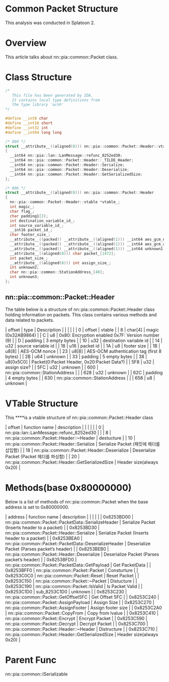 # Common Packet Structure


This analysis was conducted in Splatoon 2.

# Overview


This article talks about nn::pia::common::Packet class.

# Class Structure


```c
/*
   This file has been generated by IDA.
   It contains local type definitions from
   the type library 'acnh'
*/

#define __int8 char
#define __int16 short
#define __int32 int
#define __int64 long long

/* 804 */
struct __attribute__((aligned(8))) nn::pia::common::Packet::Header::vtable
{
  __int64 nn::pia::lan::LanMessage::refunc_8252ed30;
  __int64 nn::pia::common::Packet::Header::_TILDE_Header;
  __int64 nn::pia::common::Packet::Header::Serialize;
  __int64 nn::pia::common::Packet::Header::Deserialize;
  __int64 nn::pia::common::Packet::Header::GetSerializedSize;
};

/* 806 */
struct __attribute__((aligned(8))) nn::pia::common::Packet::Header
{
  nn::pia::common::Packet::Header::vtable *vtable_;
  int magic_;
  char flag_;
  char padding1[3];
  int destination_variable_id_;
  int source_variable_id_;
  __int16 packet_id_;
  char footer_size_;
  __attribute__((packed)) __attribute__((aligned(1))) __int64 aes_gcm_nonce_;
  __attribute__((packed)) __attribute__((aligned(1))) __int64 aes_gcm_authentication_tag_;
  __attribute__((packed)) __attribute__((aligned(1))) __int64 unknown1;
  __attribute__((aligned(8))) char packet_[1472];
  int packet_size_;
  __attribute__((aligned(8))) int assign_size_;
  int unknown2;
  char nn::pia::common::StationAddress_[40];
  int unknown3;
};
```

## nn::pia::common::Packet::Header


The table below is a structure of nn::pia::common::Packet::Header class holding information on packets. This class contains various methods and data related to packets. 

| offset | type | Description |
| | | |
| 0 | offset | vtable |
| 8 | char[4] | magic (0x32AB9864) |
| C | u8 | 0x80: Encryption enabled
0x7F: Version number (9) |
| D | padding | 3 empty bytes |
| 10 | u32 | destination variable id |
| 14 | u32 | source variable id |
| 18 | u16 | packet id |
| 1A | u8 | footer size |
| 1B | u8[8] | AES-GCM nonce |
| 23 | u8[8] | AES-GCM authentication tag (first 8 bytes) |
| 2B | u64 | unknown |
| 33 | padding | 5 empty bytes |
| 38 | u8[0x5C0] | Packet(0:Packet Header, 0x20:Packet Data?) |
| 5F8 | u32 | assign size? |
| 5FC | u32 | unknown |
| 600 | nn::pia::common::StationAddress |  |
| 628 | u32 | unknown |
| 62C | padding | 4 empty bytes |
| 630 | nn::pia::common::StationAddress |  |
| 658 | u8 | unknown |

# VTable Structure


This ****is a vtable structure of nn::pia::common::Packet::Header class

| offset | function name | description |
| | | |
| 0 | nn::pia::lan::LanMessage::refunc_8252ed30 |  |
| 8 | nn::pia::common::Packet::Header::~Header | destucture |
| 10 | nn::pia::common::Packet::Header::Serialize | Serialize Packet (패킷에 헤더를 삽입함) |
| 18 | nn::pia::common::Packet::Header::Deserialize | Deserialize Packet (Packet 헤더를 파싱함) |
| 20 | nn::pia::common::Packet::Header::GetSerializedSize | Header size(always 0x20) |

# Methods(base 0x80000000)


Below is a list of methods of nn::pia::common::Packet when the base address is set to 0x80000000. 

| address | function name | description |
| | | |
| 0x8253BD00 | nn::pia::common::Packet::PacketData::SerializeHeader | Serialize Packet (Inserts header to a packet) |
| 0x8253BD30 | nn::pia::common::Packet::Header::Serialize | Serialize Packet (Inserts header to a packet) |
| 0x8253BEA0 | nn::pia::common::Packet::PacketData::DeserializeHeader | Deserialize Packet (Parses packet’s header) |
| 0x8253BEB0 | nn::pia::common::Packet::Header::Deserialize | Deserialize Packet (Parses packet’s header) |
| 0x8253BFD0 | nn::pia::common::Packet::PacketData::GetPayload | Get PacketData |
| 0x8253BFF0 | nn::pia::common::Packet::Packet | Consturture |
| 0x8253C0C0 | nn::pia::common::Packet::Reset | Reset Packet |
| 0x8253C150 | nn::pia::common::Packet::~Packet | Distucture |
| 0x8253C190 | nn::pia::common::Packet::IsValid | Is Packet Valid |
| 0x8253C1D0 | sub_8253C1D0 | unknown |
| 0x8253C230 | nn::pia::common::Packet::GetOffset5FC | Get Offset 5FC |
| 0x8253C240 | nn::pia::common::Packet::AssignPayload | Assign Size |
| 0x8253C270 | nn::pia::common::Packet::AssignFooter | Assign footer size |
| 0x8253C2A0 | nn::pia::common::Packet::CopyFrom | Copy from lvalue |
| 0x8253C410 | nn::pia::common::Packet::Encrypt | Encrypt Packet |
| 0x8253C590 | nn::pia::common::Packet::Decrypt | Decrypt Packet |
| 0x8253C700 | nn::pia::common::Packet::Header::~Header | Distructure |
| 0x8253C710 | nn::pia::common::Packet::Header::GetSerializedSize | Header size(always 0x20) |

# Parent Func

nn::pia::common::ISerializable